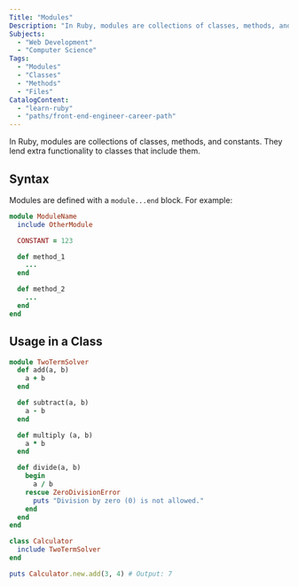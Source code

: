 ```yaml
---
Title: "Modules"
Description: "In Ruby, modules are collections of classes, methods, and constants. They lend extra functionality to classes that include them. Modules are defined with a module...end block. For example: rb module ModuleName include OtherModule CONSTANT = 123 def method_1"
Subjects:
  - "Web Development"
  - "Computer Science"
Tags:
  - "Modules"
  - "Classes"
  - "Methods"
  - "Files"
CatalogContent:
  - "learn-ruby"
  - "paths/front-end-engineer-career-path"
---
```


In Ruby, modules are collections of classes, methods, and constants. They lend extra functionality to classes that include them.

## Syntax

Modules are defined with a `module...end` block. For example:

```rb
module ModuleName
  include OtherModule

  CONSTANT = 123

  def method_1
    ...
  end

  def method_2
    ...
  end
end
```

## Usage in a Class

```rb
module TwoTermSolver
  def add(a, b)
    a + b
  end

  def subtract(a, b)
    a - b
  end

  def multiply (a, b)
    a * b
  end

  def divide(a, b)
    begin
      a / b
    rescue ZeroDivisionError
      puts "Division by zero (0) is not allowed."
    end
  end
end

class Calculator
  include TwoTermSolver
end

puts Calculator.new.add(3, 4) # Output: 7
```
